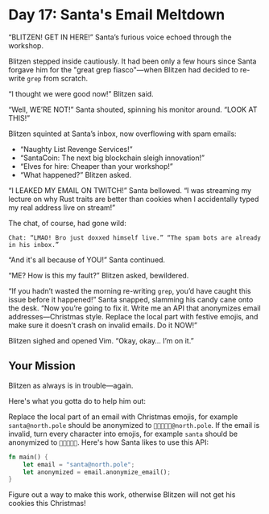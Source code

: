 # Day 17: Santa's Email Meltdown

“BLITZEN! GET IN HERE!” Santa’s furious voice echoed through the workshop.

Blitzen stepped inside cautiously. It had been only a few hours since Santa forgave him for the "great grep fiasco"—when Blitzen had decided to re-write `grep` from scratch.

“I thought we were good now!” Blitzen said.

“Well, WE’RE NOT!” Santa shouted, spinning his monitor around. “LOOK AT THIS!”

Blitzen squinted at Santa’s inbox, now overflowing with spam emails:

- “Naughty List Revenge Services!”
- “SantaCoin: The next big blockchain sleigh innovation!”
- “Elves for hire: Cheaper than your workshop!”
- “What happened?” Blitzen asked.

“I LEAKED MY EMAIL ON TWITCH!” Santa bellowed. “I was streaming my lecture on why Rust traits are better than cookies when I accidentally typed my real address live on stream!”

The chat, of course, had gone wild:

```text
Chat: “LMAO! Bro just doxxed himself live.” “The spam bots are already in his inbox.”
```

“And it's all because of YOU!” Santa continued.

“ME? How is this my fault?” Blitzen asked, bewildered.

“If you hadn’t wasted the morning re-writing `grep`, you’d have caught this issue before it happened!” Santa snapped, slamming his candy cane onto the desk. “Now you’re going to fix it. Write me an API that anonymizes email addresses—Christmas style. Replace the local part with festive emojis, and make sure it doesn’t crash on invalid emails. Do it NOW!”

Blitzen sighed and opened Vim. “Okay, okay… I’m on it.”

## Your Mission

Blitzen as always is in trouble—again.

Here's what you gotta do to help him out:

Replace the local part of an email with Christmas emojis, for example `santa@north.pole` should be anonymized to `🎅🎄🎁🎄🎅@north.pole`.
If the email is invalid, turn every character into emojis, for example `santa` should be anonymized to `🎅🎄🎁🎄🎅`.
Here's how Santa likes to use this API:

```Rust
fn main() {
    let email = "santa@north.pole";
    let anonymized = email.anonymize_email();
}
```

Figure out a way to make this work, otherwise Blitzen will not get his cookies this Christmas!
